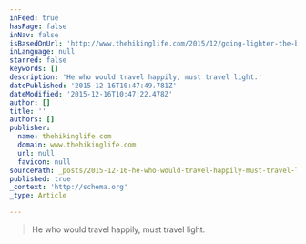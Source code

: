 ```yaml
---
inFeed: true
hasPage: false
inNav: false
isBasedOnUrl: 'http://www.thehikinglife.com/2015/12/going-lighter-the-big-three/'
inLanguage: null
starred: false
keywords: []
description: 'He who would travel happily, must travel light.'
datePublished: '2015-12-16T10:47:49.781Z'
dateModified: '2015-12-16T10:47:22.478Z'
author: []
title: ''
authors: []
publisher:
  name: thehikinglife.com
  domain: www.thehikinglife.com
  url: null
  favicon: null
sourcePath: _posts/2015-12-16-he-who-would-travel-happily-must-travel-light.md
published: true
_context: 'http://schema.org'
_type: Article

---
```

> He who would travel happily, must travel light.